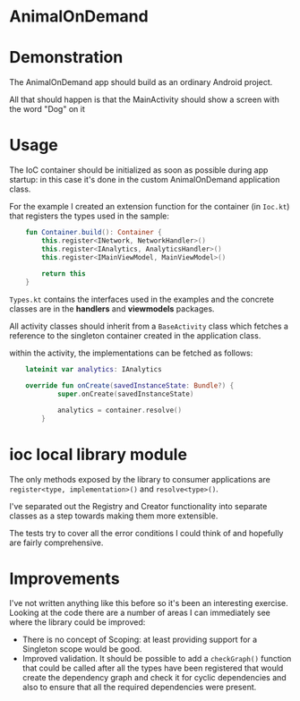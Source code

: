 AnimalOnDemand 
==============

# Demonstration

The AnimalOnDemand app should build as an ordinary Android project.

All that should happen is that the MainActivity should show a screen with the word "Dog" on it

# Usage

The IoC container should be initialized as soon as possible during app startup: in this case it's done in
the custom AnimalOnDemand application class.

For the example I created an extension function for the container (in ``Ioc.kt``) that registers the types 
used in the sample:

```kotlin
    fun Container.build(): Container {
        this.register<INetwork, NetworkHandler>()
        this.register<IAnalytics, AnalyticsHandler>()
        this.register<IMainViewModel, MainViewModel>()
    
        return this
    }
```

``Types.kt`` contains the interfaces used in the examples and the concrete classes are in the **handlers** and
**viewmodels** packages.

All activity classes should inherit from a ``BaseActivity`` class which fetches a reference to the 
singleton container created in the application class.

within the activity, the implementations can be fetched as follows:

```kotlin
    lateinit var analytics: IAnalytics

    override fun onCreate(savedInstanceState: Bundle?) {
            super.onCreate(savedInstanceState)

            analytics = container.resolve()
        }
```

# ioc local library module

The only methods exposed by the library to consumer applications are ``register<type, implementation>()``
and ``resolve<type>()``.

I've separated out the Registry and Creator functionality into separate classes as a step towards making
them more extensible.

The tests try to cover all the error conditions I could think of and hopefully are fairly comprehensive.

# Improvements

I've not written anything like this before so it's been an interesting exercise.  Looking at the code 
there are a number of areas I can immediately see where the library could be improved:

* There is no concept of Scoping: at least providing support for a Singleton scope would be good.
* Improved validation.  It should be possible to add a ``checkGraph()`` function that could be called 
after all the types have been registered that would create the dependency graph and check it for 
cyclic dependencies and also to ensure that all the required dependencies were present.
